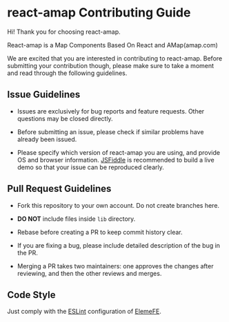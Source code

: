 # react-amap Contributing Guide

Hi! Thank you for choosing react-amap.

React-amap is a Map Components Based On React and AMap(amap.com)

We are excited that you are interested in contributing to react-amap. Before submitting your contribution though, please make sure to take a moment and read through the following guidelines.

## Issue Guidelines
- Issues are exclusively for bug reports and feature requests. Other questions may be closed directly.

- Before submitting an issue, please check if similar problems have already been issued.

- Please specify which version of react-amap you are using, and provide OS and browser information. [JSFiddle](https://jsfiddle.net/) is recommended to build a live demo so that your issue can be reproduced clearly.

## Pull Request Guidelines
- Fork this repository to your own account. Do not create branches here.

- **DO NOT** include files inside `lib` directory.

- Rebase before creating a PR to keep commit history clear.

- If you are fixing a bug, please include detailed description of the bug in the PR.

- Merging a PR takes two maintainers: one approves the changes after reviewing, and then the other reviews and merges.

## Code Style
Just comply with the [ESLint](https://github.com/ElemeFE/eslint-config-elemefe) configuration of [ElemeFE](https://github.com/elemefe).
